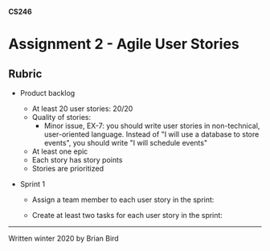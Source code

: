 **CS246**

# Assignment 2 - Agile User Stories

## Rubric



- Product backlog

  - At least 20 user stories: 20/20
  - Quality of stories: 
    - Minor issue, EX-7: you should write user stories in non-technical, user-oriented language. Instead of "I will use a database to store events", you should write "I will schedule events"
  - At least one epic
  - Each story has story points
  - Stories are prioritized

- Sprint 1
  - Assign a team member to each user story in the sprint:
  
  - Create at least two tasks for each user story in the sprint:
  
    

------

Written winter 2020 by Brian Bird

